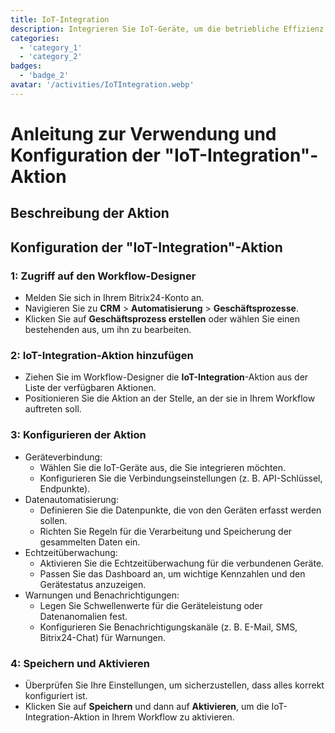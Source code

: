 ```yaml
---
title: IoT-Integration
description: Integrieren Sie IoT-Geräte, um die betriebliche Effizienz zu steigern.
categories: 
  - 'category_1'
  - 'category_2'
badges: 
  - 'badge_2'
avatar: '/activities/IoTIntegration.webp'
---
```

# Anleitung zur Verwendung und Konfiguration der "IoT-Integration"-Aktion

## Beschreibung der Aktion

## **Konfiguration der "IoT-Integration"-Aktion**

### 1: Zugriff auf den Workflow-Designer
- Melden Sie sich in Ihrem Bitrix24-Konto an.
- Navigieren Sie zu **CRM** > **Automatisierung** > **Geschäftsprozesse**.
- Klicken Sie auf **Geschäftsprozess erstellen** oder wählen Sie einen bestehenden aus, um ihn zu bearbeiten.

### 2: IoT-Integration-Aktion hinzufügen
- Ziehen Sie im Workflow-Designer die **IoT-Integration**-Aktion aus der Liste der verfügbaren Aktionen.
- Positionieren Sie die Aktion an der Stelle, an der sie in Ihrem Workflow auftreten soll.

### 3: Konfigurieren der Aktion
- Geräteverbindung:
  - Wählen Sie die IoT-Geräte aus, die Sie integrieren möchten.
  - Konfigurieren Sie die Verbindungseinstellungen (z. B. API-Schlüssel, Endpunkte).
- Datenautomatisierung:
  - Definieren Sie die Datenpunkte, die von den Geräten erfasst werden sollen.
  - Richten Sie Regeln für die Verarbeitung und Speicherung der gesammelten Daten ein.
- Echtzeitüberwachung:
  - Aktivieren Sie die Echtzeitüberwachung für die verbundenen Geräte.
  - Passen Sie das Dashboard an, um wichtige Kennzahlen und den Gerätestatus anzuzeigen.
- Warnungen und Benachrichtigungen:
  - Legen Sie Schwellenwerte für die Geräteleistung oder Datenanomalien fest.
  - Konfigurieren Sie Benachrichtigungskanäle (z. B. E-Mail, SMS, Bitrix24-Chat) für Warnungen.

### 4: Speichern und Aktivieren
- Überprüfen Sie Ihre Einstellungen, um sicherzustellen, dass alles korrekt konfiguriert ist.
- Klicken Sie auf **Speichern** und dann auf **Aktivieren**, um die IoT-Integration-Aktion in Ihrem Workflow zu aktivieren.